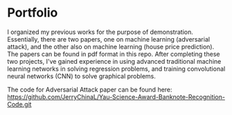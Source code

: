 # Portfolio
I organized my previous works for the purpose of demonstration. Essentially, there are two papers, one on machine learning (adversarial attack), and the other also on machine learning (house price prediction). The papers can be found in pdf format in this repo. After completing these two projects, I've gained experience in using advanced traditional machine learning networks in solving regression problems, and training convolutional neural networks (CNN) to solve graphical problems.

The code for Adversarial Attack paper can be found here: https://github.com/JerryChinaL/Yau-Science-Award-Banknote-Recognition-Code.git

